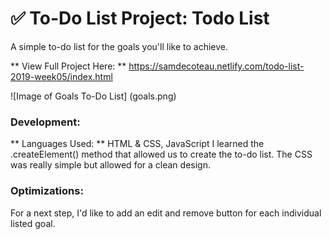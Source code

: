 # ✅ To-Do List Project: Todo List

A simple to-do list for the goals you'll like to achieve.

** View Full Project Here: ** https://samdecoteau.netlify.com/todo-list-2019-week05/index.html

![Image of Goals To-Do List] (goals.png)

### Development:
** Languages Used: ** HTML & CSS, JavaScript
I learned the .createElement() method that allowed us to create the to-do list. The CSS was really simple but allowed for a clean design.

### Optimizations:
For a next step, I'd like to add an edit and remove button for each individual listed goal.

